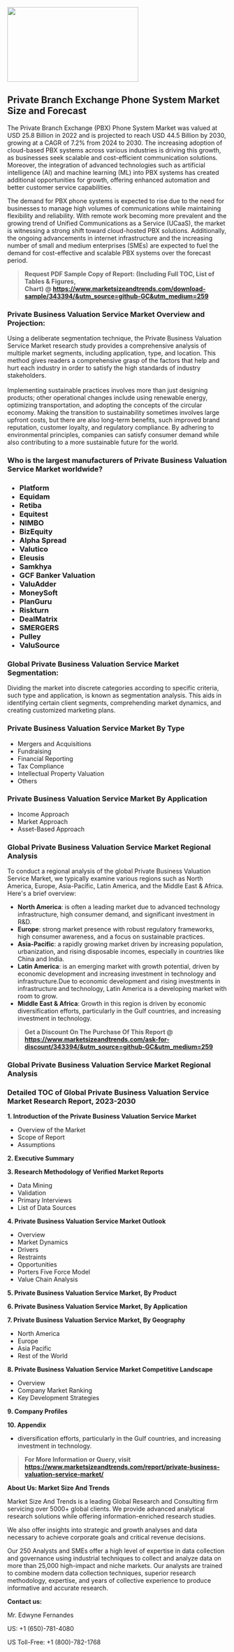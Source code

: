 <p><img class="alignnone size-medium wp-image-20088" src="https://ffe5etoiles.com/wp-content/uploads/2024/12/MST1-300x171.png" alt="" width="300" height="171" /></p><h2>Private Branch Exchange Phone System Market Size and Forecast</h2><p>The Private Branch Exchange (PBX) Phone System Market was valued at USD 25.8 Billion in 2022 and is projected to reach USD 44.5 Billion by 2030, growing at a CAGR of 7.2% from 2024 to 2030. The increasing adoption of cloud-based PBX systems across various industries is driving this growth, as businesses seek scalable and cost-efficient communication solutions. Moreover, the integration of advanced technologies such as artificial intelligence (AI) and machine learning (ML) into PBX systems has created additional opportunities for growth, offering enhanced automation and better customer service capabilities.</p><p>The demand for PBX phone systems is expected to rise due to the need for businesses to manage high volumes of communications while maintaining flexibility and reliability. With remote work becoming more prevalent and the growing trend of Unified Communications as a Service (UCaaS), the market is witnessing a strong shift toward cloud-hosted PBX solutions. Additionally, the ongoing advancements in internet infrastructure and the increasing number of small and medium enterprises (SMEs) are expected to fuel the demand for cost-effective and scalable PBX systems over the forecast period.</p></p><blockquote id="" class=""><strong>Request PDF Sample Copy of Report: (Including Full TOC, List of Tables &amp; Figures, Chart)&nbsp;@&nbsp;<strong><a href="https://www.marketsizeandtrends.com/download-sample/343394/&utm_source=github-GC&utm_medium=259" target="_blank">https://www.marketsizeandtrends.com/download-sample/343394/&utm_source=github-GC&utm_medium=259</a></strong></strong></blockquote><h3 id="" class="">Private Business Valuation Service Market&nbsp;Overview and Projection:</h3><p id="" class="">Using a deliberate segmentation technique, the Private Business Valuation Service Market research study provides a comprehensive analysis of multiple market segments, including application, type, and location. This method gives readers a comprehensive grasp of the factors that help and hurt each industry in order to satisfy the high standards of industry stakeholders. <br /> <br />Implementing sustainable practices involves more than just designing products; other operational changes include using renewable energy, optimizing transportation, and adopting the concepts of the circular economy. Making the transition to sustainability sometimes involves large upfront costs, but there are also long-term benefits, such improved brand reputation, customer loyalty, and regulatory compliance. By adhering to environmental principles, companies can satisfy consumer demand while also contributing to a more sustainable future for the world.</p><h3 id="" class="">Who is the largest manufacturers of&nbsp;Private Business Valuation Service Market worldwide?</h3><h3 class=""><p><ul><li>Platform </li><li> Equidam </li><li> Retiba </li><li> Equitest </li><li> NIMBO </li><li> BizEquity </li><li> Alpha Spread </li><li> Valutico </li><li> Eleusis </li><li> Samkhya </li><li> GCF Banker Valuation </li><li> ValuAdder </li><li> MoneySoft </li><li> PlanGuru </li><li> Riskturn </li><li> DealMatrix </li><li> SMERGERS </li><li> Pulley </li><li> ValuSource</li></ul></p></h3><h3 id="" class="">Global&nbsp;Private Business Valuation Service Market Segmentation:</h3><p id="" class="">Dividing the market into discrete categories according to specific criteria, such type and application, is known as segmentation analysis. This aids in identifying certain client segments, comprehending market dynamics, and creating customized marketing plans.</p><h3 id="" class="">Private Business Valuation Service Market&nbsp;By Type</h3><p><p><ul><li>Mergers and Acquisitions</li><li> Fundraising</li><li> Financial Reporting</li><li> Tax Compliance</li><li> Intellectual Property Valuation</li><li> Others</p></li></ul></p></p><h3 id="" class="">Private Business Valuation Service Market&nbsp;By Application</h3><p class=""><p><ul><li>Income Approach</li><li> Market Approach</li><li> Asset-Based Approach</li></ul></p></p><h3 id="" class="">Global Private Business Valuation Service Market Regional Analysis</h3><p id="" class="">To conduct a regional analysis of the global Private Business Valuation Service Market, we typically examine various regions such as North America, Europe, Asia-Pacific, Latin America, and the Middle East &amp; Africa. Here's a brief overview:</p><ul><li><strong>North America</strong>: is often a leading market due to advanced technology infrastructure, high consumer demand, and significant investment in R&amp;D.</li><li><strong>Europe</strong>: strong market presence with robust regulatory frameworks, high consumer awareness, and a focus on sustainable practices.</li><li><strong>Asia-Pacific</strong>: a rapidly growing market driven by increasing population, urbanization, and rising disposable incomes, especially in countries like China and India.</li><li><strong>Latin America</strong>: is an emerging market with growth potential, driven by economic development and increasing investment in technology and infrastructure.Due to economic development and rising investments in infrastructure and technology, Latin America is a developing market with room to grow.</li><li><strong>Middle East &amp; Africa</strong>: Growth in this region is driven by economic diversification efforts, particularly in the Gulf countries, and increasing investment in technology.</li></ul><blockquote id="" class=""><strong>Get a Discount On The Purchase Of This Report @ <strong><a href="https://www.marketsizeandtrends.com/ask-for-discount/343394/&utm_source=github-GC&utm_medium=259" target="_blank">https://www.marketsizeandtrends.com/ask-for-discount/343394/&utm_source=github-GC&utm_medium=259</a></strong></strong></blockquote><h3 id="" class="">Global Private Business Valuation Service Market Regional Analysis</h3><h3 id="" class="">Detailed TOC of Global Private Business Valuation Service Market Research Report, 2023-2030</h3><p id="" class=""><strong>1. Introduction of the Private Business Valuation Service Market</strong></p><ul><li>Overview of the Market</li><li>Scope of Report</li><li>Assumptions</li></ul><p id="" class=""><strong>2. Executive Summary</strong></p><p id="" class=""><strong>3. Research Methodology of Verified Market Reports</strong></p><ul><li>Data Mining</li><li>Validation</li><li>Primary Interviews</li><li>List of Data Sources</li></ul><p id="" class=""><strong>4. Private Business Valuation Service Market Outlook</strong></p><ul><li>Overview</li><li>Market Dynamics</li><li>Drivers</li><li>Restraints</li><li>Opportunities</li><li>Porters Five Force Model</li><li>Value Chain Analysis</li></ul><p id="" class=""><strong>5. Private Business Valuation Service Market, By Product</strong></p><p id="" class=""><strong>6. Private Business Valuation Service Market, By Application</strong></p><p id="" class=""><strong>7. Private Business Valuation Service Market, By Geography</strong></p><ul><li>North America</li><li>Europe</li><li>Asia Pacific</li><li>Rest of the World</li></ul><p id="" class=""><strong>8. Private Business Valuation Service Market Competitive Landscape</strong></p><ul><li>Overview</li><li>Company Market Ranking</li><li>Key Development Strategies</li></ul><p id="" class=""><strong>9. Company Profiles</strong></p><p id="" class=""><strong>10. Appendix</strong></p><ul><li>diversification efforts, particularly in the Gulf countries, and increasing investment in technology.</li></ul><blockquote id="" class=""><strong>For More Information or Query, visit <strong><strong><a href="https://www.marketsizeandtrends.com/report/private-business-valuation-service-market/" target="_blank">https://www.marketsizeandtrends.com/report/private-business-valuation-service-market/</a></strong></strong></strong></blockquote><p id="" class=""><strong>About Us: Market Size And Trends</strong></p><p id="" class="">Market Size And Trends is a leading Global Research and Consulting firm servicing over 5000+ global clients. We provide advanced analytical research solutions while offering information-enriched research studies.</p><p id="" class="">We also offer insights into strategic and growth analyses and data necessary to achieve corporate goals and critical revenue decisions.</p><p id="" class="">Our 250 Analysts and SMEs offer a high level of expertise in data collection and governance using industrial techniques to collect and analyze data on more than 25,000 high-impact and niche markets. Our analysts are trained to combine modern data collection techniques, superior research methodology, expertise, and years of collective experience to produce informative and accurate research.</p><p id="" class=""><strong>Contact us:</strong></p><p id="" class="">Mr. Edwyne Fernandes</p><p id="" class="">US: +1 (650)-781-4080</p><p id="" class="">US Toll-Free: +1 (800)-782-1768</p>
